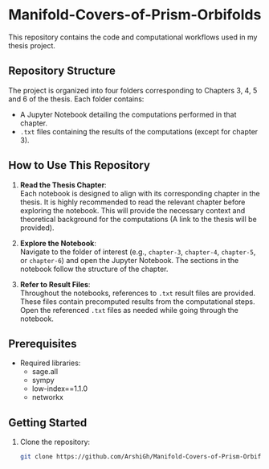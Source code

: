 # Manifold-Covers-of-Prism-Orbifolds

This repository contains the code and computational workflows used in my thesis project. 

## Repository Structure
The project is organized into four folders corresponding to Chapters 3, 4, 5 and 6 of the thesis. Each folder contains:

- A Jupyter Notebook detailing the computations performed in that chapter.
- `.txt` files containing the results of the computations (except for chapter 3).

## How to Use This Repository

1. **Read the Thesis Chapter**:  
   Each notebook is designed to align with its corresponding chapter in the thesis. It is highly recommended to read the relevant chapter before exploring the notebook. This will provide the necessary context and theoretical background for the computations (A link to the thesis will be provided).

2. **Explore the Notebook**:  
   Navigate to the folder of interest (e.g., `chapter-3`, `chapter-4`, `chapter-5`, or `chapter-6`) and open the Jupyter Notebook. The sections in the notebook follow the structure of the chapter.

3. **Refer to Result Files**:  
   Throughout the notebooks, references to `.txt` result files are provided. These files contain precomputed results from the computational steps. Open the referenced `.txt` files as needed while going through the notebook.

## Prerequisites
- Required libraries:
  - sage.all
  - sympy
  - low-index==1.1.0
  - networkx

## Getting Started
1. Clone the repository:
   ```bash
   git clone https://github.com/ArshiGh/Manifold-Covers-of-Prism-Orbifolds.git

